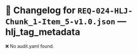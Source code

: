 # 📝 Changelog for `REQ-024-HLJ-Chunk_1-Item_5-v1.0.json` — **hlj_tag_metadata**

❌ No audit.yaml found.

